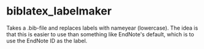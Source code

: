 # biblatex_labelmaker
Takes a .bib-file and replaces labels with nameyear (lowercase).
The idea is that this is easier to use than something like EndNote's default, which is to use the EndNote ID as the label.
